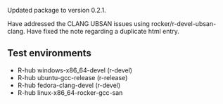 Updated package to version 0.2.1.

Have addressed the CLANG UBSAN issues using rocker/r-devel-ubsan-clang.
Have fixed the note regarding a duplicate html entry.

## Test environments

  - R-hub windows-x86_64-devel (r-devel)
  - R-hub ubuntu-gcc-release (r-release)
  - R-hub fedora-clang-devel (r-devel)
  - R-hub linux-x86_64-rocker-gcc-san
